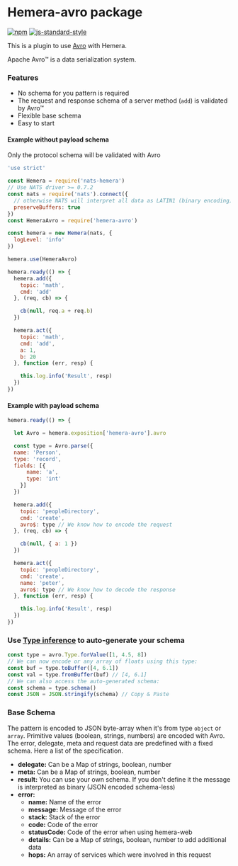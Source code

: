 # Hemera-avro package

[![npm](https://img.shields.io/npm/v/hemera-avro.svg?maxAge=3600)](https://www.npmjs.com/package/hemera-avro)
[![js-standard-style](https://img.shields.io/badge/code%20style-standard-brightgreen.svg)](http://standardjs.com)

This is a plugin to use [Avro](https://avro.apache.org) with Hemera.

Apache Avro™ is a data serialization system.

### Features

- No schema for you pattern is required
- The request and response schema of a server method (`add`) is validated by Avro™
- Flexible base schema
- Easy to start

#### Example without payload schema

Only the protocol schema will be validated with Avro

```js
'use strict'

const Hemera = require('nats-hemera')
// Use NATS driver >= 0.7.2
const nats = require('nats').connect({ 
  // otherwise NATS will interpret all data as LATIN1 (binary encoding)
  preserveBuffers: true
})
const HemeraAvro = require('hemera-avro')

const hemera = new Hemera(nats, {
  logLevel: 'info'
})

hemera.use(HemeraAvro)

hemera.ready(() => {
  hemera.add({
    topic: 'math',
    cmd: 'add'
  }, (req, cb) => {

    cb(null, req.a + req.b)
  })

  hemera.act({
    topic: 'math',
    cmd: 'add',
    a: 1,
    b: 20
  }, function (err, resp) {

    this.log.info('Result', resp)
  })
})

```

#### Example with payload schema

```js
hemera.ready(() => {

  let Avro = hemera.exposition['hemera-avro'].avro

  const type = Avro.parse({
  name: 'Person',
  type: 'record',
  fields: [{
      name: 'a',
      type: 'int'
    }]
  })

  hemera.add({
    topic: 'peopleDirectory',
    cmd: 'create',
    avro$: type // We know how to encode the request
  }, (req, cb) => {

    cb(null, { a: 1 })
  })

  hemera.act({
    topic: 'peopleDirectory',
    cmd: 'create',
    name: 'peter',
    avro$: type // We know how to decode the response
  }, function (err, resp) {

    this.log.info('Result', resp)
  })
})
```

### Use [Type inference](https://github.com/mtth/avsc/wiki/Advanced-usage#type-inference) to auto-generate your schema

```js
const type = avro.Type.forValue([1, 4.5, 8])
// We can now encode or any array of floats using this type:
const buf = type.toBuffer([4, 6.1])
const val = type.fromBuffer(buf) // [4, 6.1]
// We can also access the auto-generated schema:
const schema = type.schema()
const JSON = JSON.stringify(schema) // Copy & Paste
```

### Base Schema

The pattern is encoded to JSON byte-array when it's from type `object` or `array`. Primitive values (boolean, strings, numbers) are encoded with Avro.
The error, delegate, meta and request data are predefined with a fixed schema. Here a list of the specification.

- **delegate:** Can be a Map of strings, boolean, number
- **meta:** Can be a Map of strings, boolean, number
- **result:** You can use your own schema. If you don't define it the message is interpreted as binary (JSON encoded schema-less)
- **error:**
  - **name:** Name of the error
  - **message:** Message of the error
  - **stack:** Stack of the error
  - **code:** Code of the error
  - **statusCode:** Code of the error when using hemera-web
  - **details:** Can be a Map of strings, boolean, number to add additional data
  - **hops:** An array of services which were involved in this request
